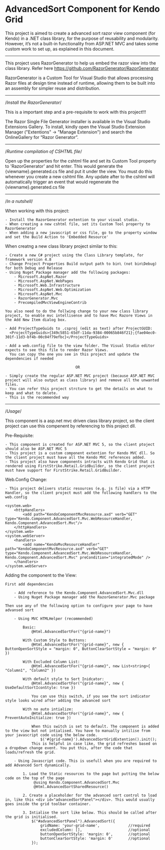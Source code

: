 # AdvancedSort Component for Kendo Grid

This project is aimed to create a advanced sort razor view component (for Kendo) in a .NET class library, for the purpose of reusability and modularity. 
However, it’s not a built-in functionality from ASP.NET MVC and takes some custom work to set up, as explained in this document. 

********************************************************

This project uses RazorGenerator to help us embed the razor view into the class library. 
Refer here https://github.com/RazorGenerator/RazorGenerator

RazorGenerator is a Custom Tool for Visual Studio that allows processing Razor files at design time instead of runtime, 
allowing them to be built into an assembly for simpler reuse and distribution.

********************************************************

/*Install the RazorGenerator*/ 

This is a important step and a pre-requisite to work with this project!!!

The Razor Single File Generator installer is available in the Visual Studio Extensions Gallery.
To install, kindly open the Visual Studio Extension Manager ("Extentions" → "Manage Extension") and search the OnlineGallery for “Razor Generator”.

********************************************************

/*Runtime compilation of CSHTML file*/

Open up the properties for the cshtml file and set its Custom Tool property to 'RazorGenerator' and hit enter.
This would generate the {viewname}.generated.cs file and put it under the view. 
You must do this whenever you create a new cshtml file. 
Any update after to the cshtml will automatically trigger an event that would regenerate the {viewname}.generated.cs file

********************************************************

/*In a nutshell*/

When working with this project:

    - Install the RazorGenerator extention to your visual studio.
    - When creating a new cshtml file, set its Custom Tool property to RazorGenerator
    - When adding a new javascript or css file, go to the property window and set the Build Action to 'Embedded Resource'

When creatng a new class library project similar to this:
 
    - Create a new C# project using the Class Library template, for framework version 4.8
    - Change Project Properties Build output path to bin\ (not bin\Debug) for both Debug and Release
    - Using Nuget Package manager add the following packages:
        - Microsoft.AspNet.Razor
        - Microsoft.AspNet.WebPages
        - Microsoft.Web.Infrastructure
        - Microsoft.AspNet.Web.Optimization
        - Microsoft.AspNet.Mvc
        - RazorGenerator.Mvc
        - PrecompiledMvcViewEngineContrib
    
    You also need to do the follwing change to your new class library project, to enable mvc intellisense and to have Mvc Razore Views in the Add New Item dialog box.

    - Add ProjectTypeGuids to .csproj (edit as text) after ProjectGUID: 
      <ProjectTypeGuids>{349c5851-65df-11da-9384-00065b846f21};{fae04ec0-301f-11d3-bf4b-00c04f79efbc}</ProjectTypeGuids>

    - Add a web.config file to the view folder. The Visual Studio editor expects to see this file to render Razor Views.
      You can copy the one you see in this project and update the dependencies if needed

                                    OR

    - Simply create the regular ASP.NET MVC project (because ASP.NET MVC project will also output as class library) and remove all the unwanted files.
    - You can refer this project strcture to get the details on what to keep and what to delete.
    - This is the recommended way

********************************************************

/*Usage*/

This component is a asp.net mvc driven class library project, so the client project can use this compenent by referencing to this project dll.

Pre-Requisite:

    - This component is created for ASP.NET MVC 5, so the client ptoject should also be ASP.NET MVC 5
    - This project is a custom component extention for Kendo MVC dll. So the client project must have all the Kendo MVC references added.
    - This project also have components intracts with Kendo Grid that is rendered using FirstStrike.Retail.GridBuilder, so the client project must have support for FirstStrike.Retail.GridBuilder.

Web.Config Change:

    - This project delivers static resources (e.g. js file) via a HTTP Handler, so the client project must add the following handlers to the web.config

    <system.web>
        <httpHandlers>
		    <add path="KendoComponentMvcResource.axd" verb="GET" type="Kendo.Component.AdvancedSort.Mvc.WebResourceHandler, Kendo.Component.AdvancedSort.Mvc"/>
        </httpHandlers>
    </system.web>
    <system.webServer>
        <handlers>
            <add name="KendoMvcResourceHandler" path="KendoComponentMvcResource.axd" verb="GET" type="Kendo.Component.AdvancedSort.Mvc.WebResourceHandler, Kendo.Component.AdvancedSort.Mvc" preCondition="integratedMode" />
	    </handlers>
    </system.webServer>

Adding the component to the View:

    First add dependencies

        - Add reference to the Kendo.Component.AdvancedSort.Mvc.dll
        - Using Nuget Package manager add the RazorGenerator.Mvc package
    
    Then use any of the following option to configure your page to have advansed sort

        - Using MVC HTMLHelper (recommended)

            Basic: 
                @Html.AdvancedSortFor("{grid-name}")

            With Custom Style to Buttons: 
                @Html.AdvancedSortFor("{grid-name}", new { ButtonOpenSortStyle = "margin: 0", ButtonClearSortStyle = "margin: 0" })

            With Excluded Column List: 
                @Html.AdvancedSortFor("{grid-name}", new List<string>{ "Column1", "Column2" })

            With default style to Sort Inidcator:
                @Html.AdvancedSortFor("{grid-name}", new { UseDefaultSortIconStyle: true })

                You can use this switch, if you see the sort indicator style looks wired after adding the advanced sort

            With no auto intialize:
                @Html.AdvancedSortFor("{grid-name}", new { PreventAutoInitialize: true })

                When this switch is set to default. The component is added to the view but not intialised. You have to manually intilise from your javascript code using the below code.
                    $('#{grid-name}').AdvancedSortGridExtention().init();
                This is helpful in case like, the grid refreshes based on a dropdown change event. You put this, after the code that loads/refresh the grid. 

        - Using Javascript code. This is usefull when you are required to add Advanced Sort dynamically.

            1. Load the Static resources to the page but putting the below code on the top of the page
                 @using Kendo.Component.AdvancedSort.Mvc
                 @Html.AdvancedSortSharedResource()

            2. Create a placeholder for the advanced sort control to load in, like this <div id="advancedSortPanel"></div>. This would usually goes inside the grid toolbar container.

            3. Intialise the sort like below. This should be called after the grid is initialised. 
                $("#advancedSortPanel").AdvancedSort({
                    gridName: 'your-grid-name',             //required
                    excludedColumn: [],                     //optional
                    buttonOpenSortStyle: 'margin: 0',       //optional
                    buttonClearSortStyle: 'margin: 0'       //optional
                });
